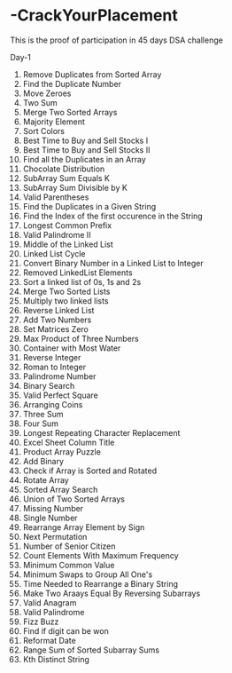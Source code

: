 # -CrackYourPlacement

This is the proof of participation in 45 days DSA challenge

Day-1
1. Remove Duplicates from Sorted Array
2. Find the Duplicate Number
3. Move Zeroes
4. Two Sum
5. Merge Two Sorted Arrays
6. Majority Element
7. Sort Colors
8. Best Time to Buy and Sell Stocks I
9. Best Time to Buy and Sell Stocks II
10. Find all the Duplicates in an Array
11. Chocolate Distribution
12. SubArray Sum Equals K
13. SubArray Sum Divisible by K
14. Valid Parentheses
15. Find the Duplicates in a Given String
16. Find the Index of the first occurence in the String
17. Longest Common Prefix
18. Valid Palindrome II
19. Middle of the Linked List
20. Linked List Cycle
21. Convert Binary Number in a Linked List to Integer
22. Removed LinkedList Elements
23. Sort a linked list of 0s, 1s and 2s
24. Merge Two Sorted Lists
25. Multiply two linked lists
26. Reverse Linked List
27. Add Two Numbers
28. Set Matrices Zero
29. Max Product of Three Numbers
30. Container with Most Water
31. Reverse Integer
32. Roman to Integer
33. Palindrome Number
34. Binary Search
35. Valid Perfect Square
36. Arranging Coins
37. Three Sum
38. Four Sum
39. Longest Repeating Character Replacement
40. Excel Sheet Column Title
41. Product Array Puzzle
42. Add Binary
43. Check if Array is Sorted and Rotated
44. Rotate Array
45. Sorted Array Search
46. Union of Two Sorted Arrays
47. Missing Number
48. Single Number
49. Rearrange Array Element by Sign
50. Next Permutation
51. Number of Senior Citizen
52. Count Elements With Maximum Frequency
53. Minimum Common Value
54. Minimum Swaps to Group All One's
55. Time Needed to Rearrange a Binary String
56. Make Two Araays Equal By Reversing Subarrays
57. Valid Anagram
58. Valid Palindrome
59. Fizz Buzz
60. Find if digit can be won
61. Reformat Date
62. Range Sum of Sorted Subarray Sums
63. Kth Distinct String
